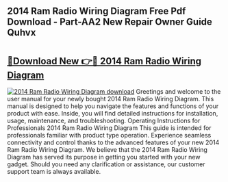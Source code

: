 ## 2014 Ram Radio Wiring Diagram Free Pdf Download - Part-AA2 New Repair Owner Guide Quhvx

# <h2><a href="http://dfl4bx.blite.top/?on=2014+Ram+Radio+Wiring+Diagram">🔗Download New 👉🔴 2014 Ram Radio Wiring Diagram</a></h2>

[![2014 Ram Radio Wiring Diagram download](https://i.imgur.com/lujVjoI.png)](http://dfl4bx.blite.top/?on=2014+Ram+Radio+Wiring+Diagram)
Greetings and welcome to the user manual for your newly bought 2014 Ram Radio Wiring Diagram. This manual is designed to help you navigate the features and functions of your product with ease. Inside, you will find detailed instructions for installation, usage, maintenance, and troubleshooting. Operating Instructions for Professionals 2014 Ram Radio Wiring Diagram This guide is intended for professionals familiar with product type operation. Experience seamless connectivity and control thanks to the advanced features of your new 2014 Ram Radio Wiring Diagram. We believe that the 2014 Ram Radio Wiring Diagram has served its purpose in getting you started with your new gadget. Should you need any clarification or assistance, our customer support team is always available.
